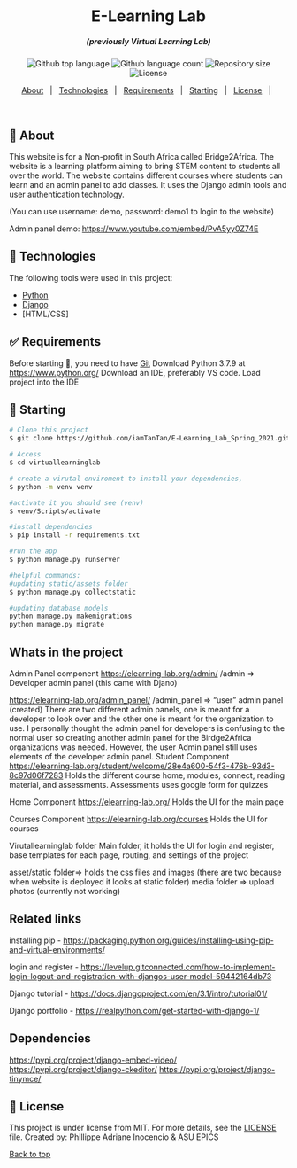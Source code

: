 

<h1 align="center">E-Learning Lab</h1>
<h5 align="center"> (previously Virtual Learning Lab) </h5>

<p align="center">
  <img alt="Github top language" src="https://img.shields.io/github/languages/top/adriane0523/virtuallearnignlab?color=56BEB8">

  <img alt="Github language count" src="https://img.shields.io/github/languages/count/adriane0523/virtuallearnignlab?color=56BEB8">

  <img alt="Repository size" src="https://img.shields.io/github/repo-size/adriane0523/virtuallearnignlab?color=56BEB8">

  <img alt="License" src="https://img.shields.io/github/license/adriane0523/virtuallearnignlab?color=56BEB8">

</p>



<p align="center">
  <a href="#dart-about">About</a> &#xa0; | &#xa0; 
  <a href="#rocket-technologies">Technologies</a> &#xa0; | &#xa0;
  <a href="#white_check_mark-requirements">Requirements</a> &#xa0; | &#xa0;
  <a href="#checkered_flag-starting">Starting</a> &#xa0; | &#xa0;
  <a href="#memo-license">License</a> &#xa0; | &#xa0;
</p>

<br>

## :dart: About ##
This website is for a Non-profit in South Africa called Bridge2Africa.
The website is a learning platform aiming to bring STEM content to students all over the world. The website contains different courses where students can learn 
and an admin panel to add classes. It uses the Django admin tools and user 
authentication technology.

(You can use username: demo, password: demo1 to login to the website) 

Admin panel demo: https://www.youtube.com/embed/PvA5yy0Z74E



## :rocket: Technologies ##

The following tools were used in this project:

- [Python](https://www.python.org)
- [Django](https://www.djangoproject.com/)
- [HTML/CSS]

## :white_check_mark: Requirements ##

Before starting :checkered_flag:, you need to have [Git](https://git-scm.com) 
Download Python 3.7.9 at https://www.python.org/
Download an IDE, preferably VS code. Load project into the IDE

## :checkered_flag: Starting ##

```bash
# Clone this project
$ git clone https://github.com/iamTanTan/E-Learning_Lab_Spring_2021.git

# Access
$ cd virtuallearninglab

# create a virutal enviroment to install your dependencies,
$ python -m venv venv

#activate it you should see (venv)
$ venv/Scripts/activate

#install dependencies
$ pip install -r requirements.txt

#run the app
$ python manage.py runserver

#helpful commands:
#updating static/assets folder
$ python manage.py collectstatic

#updating database models
python manage.py makemigrations
python manage.py migrate
```

## Whats in the project ##

Admin Panel component
https://elearning-lab.org/admin/
<website link>/admin => Developer admin panel (this came with Djano)

https://elearning-lab.org/admin_panel/
<website link>/admin_panel => “user” admin panel (created)
There are two different admin panels, one is meant for a developer to look over and the other one is meant for the organization to use. I personally thought the admin panel for developers is confusing to the normal user so creating another admin panel for the Birdge2Africa organizations was needed. However, the user Admin panel still uses elements of the developer admin panel.
Student Component
https://elearning-lab.org/student/welcome/28e4a600-54f3-476b-93d3-8c97d06f7283
Holds the different course home, modules, connect, reading material, and assessments. Assessments uses google form for quizzes

Home Component
https://elearning-lab.org/
Holds the UI for the main page

Courses Component
https://elearning-lab.org/courses
Holds the UI for courses

Virutallearninglab folder
Main folder, it holds the UI for login and register, base templates for each page, routing, and settings of the project

asset/static folder=> holds the css files and images (there are two because when website is deployed it looks at static folder)
media folder => upload photos (currently not working)

## Related links ##
installing pip - https://packaging.python.org/guides/installing-using-pip-and-virtual-environments/

login and register - https://levelup.gitconnected.com/how-to-implement-login-logout-and-registration-with-djangos-user-model-59442164db73

Django tutorial - https://docs.djangoproject.com/en/3.1/intro/tutorial01/

Django portfolio - https://realpython.com/get-started-with-django-1/

## Dependencies ##
https://pypi.org/project/django-embed-video/
https://pypi.org/project/django-ckeditor/
https://pypi.org/project/django-tinymce/

## :memo: License ##

This project is under license from MIT. For more details, see the [LICENSE](LICENSE.md) file.
Created by: Phillippe Adriane Inocencio & ASU EPICS
&#xa0;

<a href="#top">Back to top</a>

